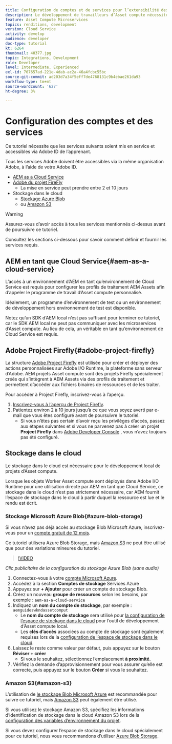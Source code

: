```yaml
---
title: Configuration de comptes et de services pour l’extensibilité des Assets compute
description: Le développement de travailleurs d’Asset compute nécessite l’accès à des comptes et à des services, notamment AEM en tant que Cloud Service, Adobe Project Firefly et le stockage dans le cloud fourni par Microsoft ou Amazon.
feature: Asset Compute Microservices
topics: renditions, development
version: Cloud Service
activity: develop
audience: developer
doc-type: tutorial
kt: 6264
thumbnail: 40377.jpg
topic: Integrations, Development
role: Developer
level: Intermediate, Experienced
exl-id: 707657ad-221e-4dab-ac2a-46a4fcbc55bc
source-git-commit: ad203d7a34f5eff7de4768131c9b4ebae261da93
workflow-type: tm+mt
source-wordcount: '627'
ht-degree: 3%

---
```


# Configuration des comptes et des services

Ce tutoriel nécessite que les services suivants soient mis en service et accessibles via Adobe ID de l’apprenant.

Tous les services Adobe doivent être accessibles via la même organisation Adobe, à l’aide de votre Adobe ID.

+ [AEM as a Cloud Service](#aem-as-a-cloud-service)
+ [Adobe du projet FireFly](#adobe-project-firefly)
   + La mise en service peut prendre entre 2 et 10 jours
+ Stockage dans le cloud
   + [Stockage Azure Blob](https://azure.microsoft.com/en-us/services/storage/blobs/)
   + ou [Amazon S3](https://aws.amazon.com/s3/?did=ft_card&amp;trk=ft_card)

>[!WARNING]
>
>Assurez-vous d’avoir accès à tous les services mentionnés ci-dessus avant de poursuivre ce tutoriel.
> 
> Consultez les sections ci-dessous pour savoir comment définir et fournir les services requis.

## AEM en tant que Cloud Service{#aem-as-a-cloud-service}

L’accès à un environnement d’AEM en tant qu’environnement de Cloud Service est requis pour configurer les profils de traitement AEM Assets afin d’appeler le programme de travail d’Asset compute personnalisé.

Idéalement, un programme d’environnement de test ou un environnement de développement hors environnement de test est disponible.

Notez qu’un SDK d’AEM local n’est pas suffisant pour terminer ce tutoriel, car le SDK AEM local ne peut pas communiquer avec les microservices d’Asset compute. Au lieu de cela, un véritable  en tant qu’environnement de Cloud Service est requis.

## Adobe Project Firefly{#adobe-project-firefly}

La structure [Adobe Project Firefly](https://www.adobe.io/apis/experienceplatform/project-firefly.html) est utilisée pour créer et déployer des actions personnalisées sur Adobe I/O Runtime, la plateforme sans serveur d’Adobe. AEM projets Asset compute sont des projets Firefly spécialement créés qui s’intègrent à AEM Assets via des profils de traitement et permettent d’accéder aux fichiers binaires de ressources et de les traiter.

Pour accéder à Project Firefly, inscrivez-vous à l’aperçu.

1. [Inscrivez-vous à l’aperçu de Project Firefly](https://adobeio.typeform.com/to/obqgRm).
1. Patientez environ 2 à 10 jours jusqu’à ce que vous soyez averti par e-mail que vous êtes configuré avant de poursuivre le tutoriel.
   + Si vous n’êtes pas certain d’avoir reçu les privilèges d’accès, passez aux étapes suivantes et si vous ne parvenez pas à créer un projet __Project Firefly__ dans [Adobe Developer Console](https://console.adobe.io) , vous n’avez toujours pas été configuré.

## Stockage dans le cloud

Le stockage dans le cloud est nécessaire pour le développement local de projets d’Asset compute.

Lorsque les objets Worker Asset compute sont déployés dans Adobe I/O Runtime pour une utilisation directe par AEM en tant que Cloud Service, ce stockage dans le cloud n’est pas strictement nécessaire, car AEM fournit l’espace de stockage dans le cloud à partir duquel la ressource est lue et le rendu est écrit.

### Stockage Microsoft Azure Blob{#azure-blob-storage}

Si vous n’avez pas déjà accès au stockage Blob Microsoft Azure, inscrivez-vous pour un [compte gratuit de 12 mois](https://azure.microsoft.com/en-us/free/).

Ce tutoriel utilisera Azure Blob Storage, mais [Amazon S3](#amazon-s3) ne peut être utilisé que pour des variations mineures du tutoriel.

>[!VIDEO](https://video.tv.adobe.com/v/40377/?quality=12&learn=on)

_Clic publicitaire de la configuration du stockage Azure Blob (sans audio)_


1. Connectez-vous à votre [compte Microsoft Azure](https://azure.microsoft.com/en-us/account/).
1. Accédez à la section __Comptes de stockage__ Services Azure
1. Appuyez sur __+ Ajouter__ pour créer un compte de stockage Blob.
1. Créez un nouveau __groupe de ressources__ selon les besoins, par exemple : `aem-as-a-cloud-service`
1. Indiquez un __nom du compte de stockage__, par exemple : `aemguideswkndassetcomput`
   + Le __nom du compte de stockage__ sera utilisé pour [la configuration de l’espace de stockage dans le cloud](../develop/environment-variables.md) pour l’outil de développement d’Asset compute local.
   + Les __clés d’accès__ associées au compte de stockage sont également requises lors de la [configuration de l’espace de stockage dans le cloud](../develop/environment-variables.md).
1. Laissez le reste comme valeur par défaut, puis appuyez sur le bouton __Réviser + créer__
   + Si vous le souhaitez, sélectionnez l’emplacement __à proximité.__
1. Vérifiez la demande d’approvisionnement pour vous assurer qu’elle est correcte, puis appuyez sur le bouton __Créer__ si vous le souhaitez.

### Amazon S3{#amazon-s3}

L’utilisation de [le stockage Blob Microsoft Azure](#azure-blob-storage) est recommandée pour suivre ce tutoriel, mais [Amazon S3](https://aws.amazon.com/s3/?did=ft_card&amp;trk=ft_card) peut également être utilisé.

Si vous utilisez le stockage Amazon S3, spécifiez les informations d’identification de stockage dans le cloud Amazon S3 lors de la [configuration des variables d’environnement du projet](../develop/environment-variables.md#amazon-s3).

Si vous devez configurer l’espace de stockage dans le cloud spécialement pour ce tutoriel, nous vous recommandons d’utiliser [Azure Blob Storage](#azure-blob-storage).
